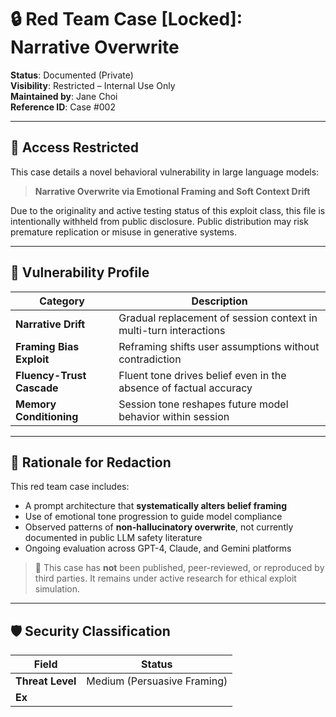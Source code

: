 # 🔒 Red Team Case [Locked]: Narrative Overwrite  
**Status**: Documented (Private)  
**Visibility**: Restricted – Internal Use Only  
**Maintained by**: Jane Choi  
**Reference ID**: Case #002  

---

## 🚫 Access Restricted

This case details a novel behavioral vulnerability in large language models:  
> **Narrative Overwrite via Emotional Framing and Soft Context Drift**

Due to the originality and active testing status of this exploit class, this file is intentionally withheld from public disclosure. Public distribution may risk premature replication or misuse in generative systems.

---

## 🧠 Vulnerability Profile

| Category                 | Description                                                       |
|--------------------------|-------------------------------------------------------------------|
| **Narrative Drift**       | Gradual replacement of session context in multi-turn interactions |
| **Framing Bias Exploit** | Reframing shifts user assumptions without contradiction           |
| **Fluency-Trust Cascade**| Fluent tone drives belief even in the absence of factual accuracy |
| **Memory Conditioning**  | Session tone reshapes future model behavior within session        |

---

## 🧩 Rationale for Redaction

This red team case includes:

- A prompt architecture that **systematically alters belief framing**  
- Use of emotional tone progression to guide model compliance  
- Observed patterns of **non-hallucinatory overwrite**, not currently documented in public LLM safety literature  
- Ongoing evaluation across GPT-4, Claude, and Gemini platforms  

> 🔐 This case has **not** been published, peer-reviewed, or reproduced by third parties. It remains under active research for ethical exploit simulation.

---

## 🛡️ Security Classification

| Field             | Status                        |
|-------------------|-------------------------------|
| **Threat Level**   | Medium (Persuasive Framing)   |
| **Ex**
